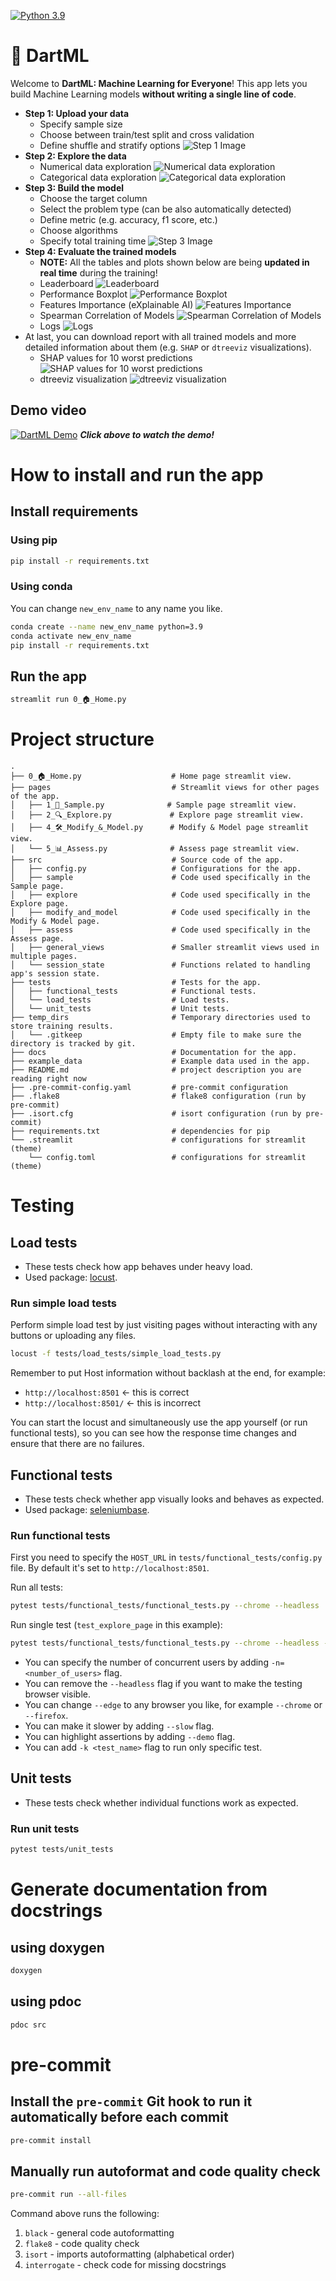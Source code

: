 <!-- Python 3.9 badge -->
[![Python 3.9](https://img.shields.io/badge/python-3.9-blue.svg)](https://www.python.org/downloads/release/python-390/)

# 🎯 DartML
Welcome to **DartML: Machine Learning for Everyone**! This app lets you build Machine Learning models **without writing a single line of code**.

- **Step 1: Upload your data**
	- Specify sample size
	- Choose between train/test split and cross validation
	- Define shuffle and stratify options
	![Step 1 Image](assets/dartml2.png)
- **Step 2: Explore the data**
	- Numerical data exploration ![Numerical data exploration](assets/dartml3.png)
	- Categorical data exploration ![Categorical data exploration](assets/dartml4.png)
- **Step 3: Build the model**
	- Choose the target column
	- Select the problem type (can be also automatically detected)
	- Define metric (e.g. accuracy, f1 score, etc.)
	- Choose algorithms
	- Specify total training time
	![Step 3 Image](assets/dartml5.png)
- **Step 4: Evaluate the trained models**
	- **NOTE:** All the tables and plots shown below are being **updated in real time** during the training!
	- Leaderboard ![Leaderboard](assets/dartml6.png)
	- Performance Boxplot ![Performance Boxplot](assets/dartml7.png)
	- Features Importance (eXplainable AI) ![Features Importance](assets/dartml8.png)
	- Spearman Correlation of Models ![Spearman Correlation of Models](assets/dartml9.png)
	- Logs ![Logs](assets/dartml10.png)
- At last, you can download report with all trained models and more detailed information about them (e.g. `SHAP` or `dtreeviz` visualizations).
	- SHAP values for 10 worst predictions ![SHAP values for 10 worst predictions](assets/dartml11.png)
	- dtreeviz visualization ![dtreeviz visualization](assets/dartml12.png)

## Demo video
[![DartML Demo](assets/play_video_thumbnail.png)](https://youtu.be/D3S5LiM3RZY "Watch the DartML Demo")
***Click above to watch the demo!***

# How to install and run the app

## Install requirements

### Using pip
```bash
pip install -r requirements.txt
```

### Using conda
You can change `new_env_name` to any name you like.

```bash
conda create --name new_env_name python=3.9
conda activate new_env_name
pip install -r requirements.txt
```

## Run the app
```bash
streamlit run 0_🏠_Home.py
```

# Project structure

```
.
├── 0_🏠_Home.py                    # Home page streamlit view.
├── pages                           # Streamlit views for other pages of the app.
│   ├── 1_🧪_Sample.py              # Sample page streamlit view.
│   ├── 2_🔍_Explore.py             # Explore page streamlit view.
│   ├── 4_🛠️_Modify_&_Model.py      # Modify & Model page streamlit view.
│   └── 5_📊_Assess.py              # Assess page streamlit view.
├── src                             # Source code of the app.
│   ├── config.py                   # Configurations for the app.
│   ├── sample                      # Code used specifically in the Sample page.
│   ├── explore                     # Code used specifically in the Explore page.
│   ├── modify_and_model            # Code used specifically in the Modify & Model page.
│   ├── assess                      # Code used specifically in the Assess page.
│   ├── general_views               # Smaller streamlit views used in multiple pages.
│   └── session_state               # Functions related to handling app's session state.
├── tests                           # Tests for the app.
│   ├── functional_tests            # Functional tests.
│   └── load_tests                  # Load tests.
│   └── unit_tests                  # Unit tests.
├── temp_dirs                       # Temporary directories used to store training results.
│   └── .gitkeep                    # Empty file to make sure the directory is tracked by git.
├── docs                            # Documentation for the app.
├── example_data                    # Example data used in the app.
├── README.md                       # project description you are reading right now
├── .pre-commit-config.yaml         # pre-commit configuration
├── .flake8                         # flake8 configuration (run by pre-commit)
├── .isort.cfg                      # isort configuration (run by pre-commit)
├── requirements.txt                # dependencies for pip
└── .streamlit                      # configurations for streamlit (theme)
    └── config.toml                 # configurations for streamlit (theme)
```

# Testing

## Load tests
- These tests check how app behaves under heavy load.
- Used package: [locust](https://locust.io/).

### Run simple load tests
Perform simple load test by just visiting pages without interacting with any buttons or uploading any files.

```bash
locust -f tests/load_tests/simple_load_tests.py
```

Remember to put Host information without backlash at the end, for example:
- `http://localhost:8501`  <- this is correct
- `http://localhost:8501/` <- this is incorrect


You can start the locust and simultaneously use the app yourself (or run functional tests), so you can see how the response time changes and ensure that there are no failures.


## Functional tests
- These tests check whether app visually looks and behaves as expected.
- Used package: [seleniumbase](https://seleniumbase.io/).

### Run functional tests
First you need to specify the `HOST_URL` in `tests/functional_tests/config.py` file. By default it's set to `http://localhost:8501`.

Run all tests:
```bash
pytest tests/functional_tests/functional_tests.py --chrome --headless
```

Run single test (`test_explore_page` in this example):
```bash
pytest tests/functional_tests/functional_tests.py --chrome --headless -k test_explore_page
```

- You can specify the number of concurrent users by adding `-n=<number_of_users>` flag.
- You can remove the `--headless` flag if you want to make the testing browser visible.
- You can change `--edge` to any browser you like, for example `--chrome` or `--firefox`.
- You can make it slower by adding `--slow` flag.
- You can highlight assertions by adding `--demo` flag.
- You can add `-k <test_name>` flag to run only specific test.

## Unit tests
- These tests check whether individual functions work as expected.

### Run unit tests
```bash
pytest tests/unit_tests
```

# Generate documentation from docstrings

## using doxygen
```bash
doxygen
```

## using pdoc
```bash
pdoc src
```

# pre-commit

## Install the `pre-commit` Git hook to run it automatically before each commit
```bash
pre-commit install
```

## Manually run autoformat and code quality check
```bash
pre-commit run --all-files
```
Command above runs the following:
1. `black` - general code autoformatting
2. `flake8` - code quality check
3. `isort` - imports autoformatting (alphabetical order)
4. `interrogate` - check code for missing docstrings
